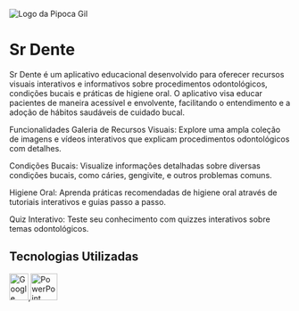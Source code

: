 ![Logo da Pipoca Gil](https://media.licdn.com/dms/image/C4D0BAQG9xHNBZdXEsA/company-logo_200_200/0/1645538772194/pipoca_gil_logo?e=2147483647&v=beta&t=0umotbH59HGBlW3aLiN5M2oyOjd-27IKLNY5cUy94kY)

# Sr Dente

Sr Dente é um aplicativo educacional desenvolvido para oferecer recursos visuais interativos e informativos sobre procedimentos odontológicos, condições bucais e práticas de higiene oral. 
O aplicativo visa educar pacientes de maneira acessível e envolvente, facilitando o entendimento e a adoção de hábitos saudáveis de cuidado bucal.

Funcionalidades
Galeria de Recursos Visuais: Explore uma ampla coleção de imagens e vídeos interativos que explicam procedimentos odontológicos com detalhes.

Condições Bucais: Visualize informações detalhadas sobre diversas condições bucais, como cáries, gengivite, e outros problemas comuns.

Higiene Oral: Aprenda práticas recomendadas de higiene oral através de tutoriais interativos e guias passo a passo.

Quiz Interativo: Teste seu conhecimento com quizzes interativos sobre temas odontológicos.

## Tecnologias Utilizadas

<div style="display: flex; gap: 10px;">
<div>
<a href="https://www.mozilla.org/firefox/new/" target="_blank">
<img src="https://seeklogo.com/images/G/google-sheets-logo-D2A35FF8A4-seeklogo.com.png" alt="Google Sheets Logo" height="48" width="34" />,<img src="https://img.icons8.com/color/452/microsoft-powerpoint-2019.png" alt="PowerPoint Logo" height="48" width="48" />
 </div>


